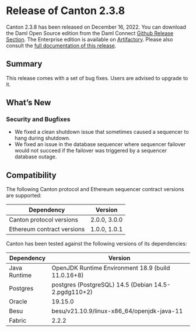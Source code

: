 # Release of Canton 2.3.8

Canton 2.3.8 has been released on December 16, 2022. You can download the Daml Open Source edition from the Daml Connect [Github Release Section](https://github.com/digital-asset/daml/releases/tag/v2.3.8). The Enterprise edition is available on [Artifactory](https://digitalasset.jfrog.io/artifactory/canton-enterprise/canton-enterprise-2.3.8.zip).
Please also consult the [full documentation of this release](https://docs.daml.com/2.3.8/canton/about.html).

## Summary

This release comes with a set of bug fixes. Users are advised to upgrade to it.

## What’s New
### Security and Bugfixes
- We fixed a clean shutdown issue that sometimes caused a sequencer to hang during shutdown.
- We fixed an issue in the database sequencer where sequencer failover would not succeed if the failover was triggered by a sequencer database outage.


## Compatibility

The following Canton protocol and Ethereum sequencer contract versions are supported:

| Dependency                 | Version                    |
|----------------------------|----------------------------|
| Canton protocol versions   | 2.0.0, 3.0.0          |
| Ethereum contract versions | 1.0.0, 1.0.1 |

Canton has been tested against the following versions of its dependencies:

| Dependency                 | Version                    |
|----------------------------|----------------------------|
| Java Runtime               | OpenJDK Runtime Environment 18.9 (build 11.0.16+8)               |
| Postgres                   | postgres (PostgreSQL) 14.5 (Debian 14.5-2.pgdg110+2)           |
| Oracle                     | 19.15.0             |
| Besu                       | besu/v21.10.9/linux-x86_64/openjdk-java-11               |
| Fabric                     | 2.2.2             |


